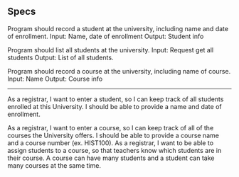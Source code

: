 ## Specs

Program should record a student at the university, including name and date of enrollment.
Input: Name, date of enrollment
Output: Student info

Program should list all students at the university.
Input: Request get all students
Output: List of all students.

Program should record a course at the university, including name of course.
Input: Name
Output: Course info



---



As a registrar, I want to enter a student, so I can keep track of all students enrolled at this University. I should be able to provide a name and date of enrollment.


As a registrar, I want to enter a course, so I can keep track of all of the courses the University offers. I should be able to provide a course name and a course number (ex. HIST100).
As a registrar, I want to be able to assign students to a course, so that teachers know which students are in their course. A course can have many students and a student can take many courses at the same time.
